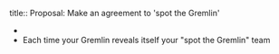 title:: Proposal: Make an agreement to 'spot the Gremlin'

-
- Each time your Gremlin reveals itself  your "spot the Gremlin" team